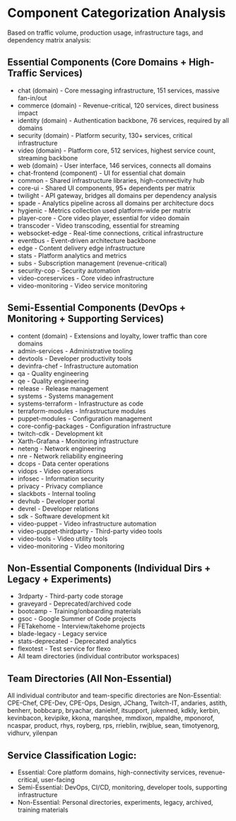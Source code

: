 # Component Categorization Analysis

Based on traffic volume, production usage, infrastructure tags, and dependency matrix analysis:

## Essential Components (Core Domains + High-Traffic Services)
- chat (domain) - Core messaging infrastructure, 151 services, massive fan-in/out
- commerce (domain) - Revenue-critical, 120 services, direct business impact
- identity (domain) - Authentication backbone, 76 services, required by all domains
- security (domain) - Platform security, 130+ services, critical infrastructure
- video (domain) - Platform core, 512 services, highest service count, streaming backbone
- web (domain) - User interface, 146 services, connects all domains
- chat-frontend (component) - UI for essential chat domain
- common - Shared infrastructure libraries, high-connectivity hub
- core-ui - Shared UI components, 95+ dependents per matrix
- twilight - API gateway, bridges all domains per dependency analysis
- spade - Analytics pipeline across all domains per architecture docs
- hygienic - Metrics collection used platform-wide per matrix
- player-core - Core video player, essential for video domain
- transcoder - Video transcoding, essential for streaming
- websocket-edge - Real-time connections, critical infrastructure
- eventbus - Event-driven architecture backbone
- edge - Content delivery edge infrastructure
- stats - Platform analytics and metrics
- subs - Subscription management (revenue-critical)
- security-cop - Security automation
- video-coreservices - Core video infrastructure
- video-monitoring - Video service monitoring

## Semi-Essential Components (DevOps + Monitoring + Supporting Services)
- content (domain) - Extensions and loyalty, lower traffic than core domains
- admin-services - Administrative tooling
- devtools - Developer productivity tools
- devinfra-chef - Infrastructure automation
- qa - Quality engineering
- qe - Quality engineering
- release - Release management
- systems - Systems management
- systems-terraform - Infrastructure as code
- terraform-modules - Infrastructure modules
- puppet-modules - Configuration management
- core-config-packages - Configuration infrastructure
- twitch-cdk - Development kit
- Xarth-Grafana - Monitoring infrastructure
- neteng - Network engineering
- nre - Network reliability engineering
- dcops - Data center operations
- vidops - Video operations
- infosec - Information security
- privacy - Privacy compliance
- slackbots - Internal tooling
- devhub - Developer portal
- devrel - Developer relations
- sdk - Software development kit
- video-puppet - Video infrastructure automation
- video-puppet-thirdparty - Third-party video tools
- video-tools - Video utility tools
- video-monitoring - Video monitoring

## Non-Essential Components (Individual Dirs + Legacy + Experiments)
- 3rdparty - Third-party code storage
- graveyard - Deprecated/archived code
- bootcamp - Training/onboarding materials
- gsoc - Google Summer of Code projects
- FETakehome - Interview/takehome projects
- blade-legacy - Legacy service
- stats-deprecated - Deprecated analytics
- flexotest - Test service for flexo
- All team directories (individual contributor workspaces)

## Team Directories (All Non-Essential)
All individual contributor and team-specific directories are Non-Essential:
CPE-Chef, CPE-Dev, CPE-Ops, Design, JChang, Twitch-IT, andaries, astith, benherr, bobbcarp, bryachar, danielnf, itsupport, jukenned, kdkly, kerbin, kevinbacon, kevipike, kkona, marqshee, mmdixon, mpaldhe, mponorof, ncaspar, product, rhys, royberg, rps, rrieblin, rwjblue, sean, timotyenorg, vidhurv, yilenpan

## Service Classification Logic:
- Essential: Core platform domains, high-connectivity services, revenue-critical, user-facing
- Semi-Essential: DevOps, CI/CD, monitoring, developer tools, supporting infrastructure
- Non-Essential: Personal directories, experiments, legacy, archived, training materials
